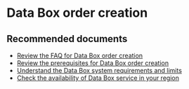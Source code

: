 
<properties
	pageTitle="Order Azure Data Box"
	description="Understand prerequisites and service limits when ordering Data Box."
	service="microsoft.databox.jobs"
	resource=""
	authors="sunilrsanjeev"
	authorAlias="sunir"
	displayOrder=""
	selfHelpType="generic"
	supportTopicIds="32612618,32612627,32612628,32612633,32612634,32612659"
	resourceTags=""
	productPesIds="16505"
	cloudEnvironments="public,fairfax"
/>

# Data Box order creation

## Recommended documents

- [Review the FAQ for Data Box order creation](https://docs.microsoft.com/azure/databox/data-box-faq#order-device)<br> 
- [Review the prerequisites for Data Box order creation](https://docs.microsoft.com/azure/databox/data-box-deploy-ordered)<br>
- [Understand the Data Box system requirements and limits](https://docs.microsoft.com/azure/databox/data-box-system-requirements)<br>
- [Check the availability of Data Box service in your region](https://docs.microsoft.com/azure/databox/data-box-overview#region-availability)